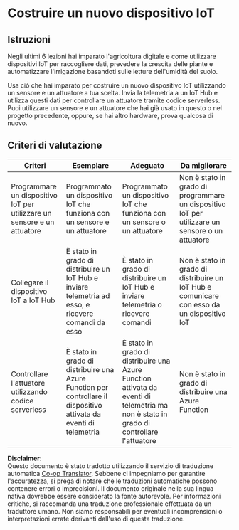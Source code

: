 <!--
CO_OP_TRANSLATOR_METADATA:
{
  "original_hash": "34010c663d96d5f419eda6ac2366a78d",
  "translation_date": "2025-08-25T17:11:41+00:00",
  "source_file": "2-farm/lessons/6-keep-your-plant-secure/assignment.md",
  "language_code": "it"
}
-->
# Costruire un nuovo dispositivo IoT

## Istruzioni

Negli ultimi 6 lezioni hai imparato l'agricoltura digitale e come utilizzare dispositivi IoT per raccogliere dati, prevedere la crescita delle piante e automatizzare l'irrigazione basandoti sulle letture dell'umidità del suolo.

Usa ciò che hai imparato per costruire un nuovo dispositivo IoT utilizzando un sensore e un attuatore a tua scelta. Invia la telemetria a un IoT Hub e utilizza questi dati per controllare un attuatore tramite codice serverless. Puoi utilizzare un sensore e un attuatore che hai già usato in questo o nel progetto precedente, oppure, se hai altro hardware, prova qualcosa di nuovo.

## Criteri di valutazione

| Criteri | Esemplare | Adeguato | Da migliorare |
| -------- | --------- | -------- | ----------------- |
| Programmare un dispositivo IoT per utilizzare un sensore e un attuatore | Programmato un dispositivo IoT che funziona con un sensore e un attuatore | Programmato un dispositivo IoT che funziona con un sensore o un attuatore | Non è stato in grado di programmare un dispositivo IoT per utilizzare un sensore o un attuatore |
| Collegare il dispositivo IoT a IoT Hub | È stato in grado di distribuire un IoT Hub e inviare telemetria ad esso, e ricevere comandi da esso | È stato in grado di distribuire un IoT Hub e inviare telemetria o ricevere comandi | Non è stato in grado di distribuire un IoT Hub e comunicare con esso da un dispositivo IoT |
| Controllare l'attuatore utilizzando codice serverless | È stato in grado di distribuire una Azure Function per controllare il dispositivo attivata da eventi di telemetria | È stato in grado di distribuire una Azure Function attivata da eventi di telemetria ma non è stato in grado di controllare l'attuatore | Non è stato in grado di distribuire una Azure Function |

**Disclaimer**:  
Questo documento è stato tradotto utilizzando il servizio di traduzione automatica [Co-op Translator](https://github.com/Azure/co-op-translator). Sebbene ci impegniamo per garantire l'accuratezza, si prega di notare che le traduzioni automatiche possono contenere errori o imprecisioni. Il documento originale nella sua lingua nativa dovrebbe essere considerato la fonte autorevole. Per informazioni critiche, si raccomanda una traduzione professionale effettuata da un traduttore umano. Non siamo responsabili per eventuali incomprensioni o interpretazioni errate derivanti dall'uso di questa traduzione.